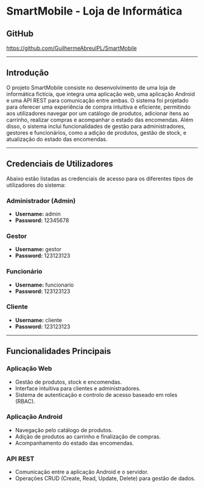 # SmartMobile - Loja de Informática

## GitHub

https://github.com/GuilhermeAbreuIPL/SmartMobile

---

## Introdução

O projeto SmartMobile consiste no desenvolvimento de uma loja de informática fictícia, que integra uma aplicação web, uma aplicação Android e uma API REST para comunicação entre ambas. O sistema foi projetado para oferecer uma experiência de compra intuitiva e eficiente, permitindo aos utilizadores navegar por um catálogo de produtos, adicionar itens ao carrinho, realizar compras e acompanhar o estado das encomendas. Além disso, o sistema inclui funcionalidades de gestão para administradores, gestores e funcionários, como a adição de produtos, gestão de stock, e atualização do estado das encomendas.

---

## Credenciais de Utilizadores

Abaixo estão listadas as credenciais de acesso para os diferentes tipos de utilizadores do sistema:

### Administrador (Admin)
- **Username:** admin
- **Password:** 12345678

### Gestor
- **Username:** gestor
- **Password:** 123123123

### Funcionário
- **Username:** funcionario
- **Password:** 123123123

### Cliente
- **Username:** cliente
- **Password:** 123123123

---

## Funcionalidades Principais

### Aplicação Web
- Gestão de produtos, stock e encomendas.
- Interface intuitiva para clientes e administradores.
- Sistema de autenticação e controlo de acesso baseado em roles (RBAC).

### Aplicação Android
- Navegação pelo catálogo de produtos.
- Adição de produtos ao carrinho e finalização de compras.
- Acompanhamento do estado das encomendas.

### API REST
- Comunicação entre a aplicação Android e o servidor.
- Operações CRUD (Create, Read, Update, Delete) para gestão de dados.
